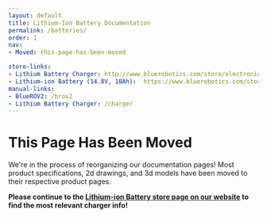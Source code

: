 ```yaml
---
layout: default
title: Lithium-Ion Battery Documentation
permalink: /batteries/
order: 1
nav:
- Moved: this-page-has-been-moved

store-links:
- Lithium Battery Charger: http://www.bluerobotics.com/store/electronics/batteries/lithium-battery-charger/
- Lithium-ion Battery (14.8V, 18Ah):  https://www.bluerobotics.com/store/comm-control-power/batteries/battery-li-4s-18ah-r2-rp/
manual-links:
- BlueROV2: /brov2
- Lithium Battery Charger: /charger
---
```


# This Page Has Been Moved

We're in the process of reorganizing our documentation pages! Most product specifications, 2d drawings, and 3d models have been moved to their respective product pages.

**Please continue to the [Lithium-ion Battery store page on our website](https://www.bluerobotics.com/store/comm-control-power/batteries/battery-li-4s-18ah-r2-rp/) to find the most relevant charger info!**
